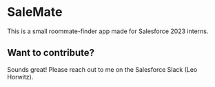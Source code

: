 # SaleMate

This is a small roommate-finder app made for Salesforce 2023 interns.

## Want to contribute?

Sounds great! Please reach out to me on the Salesforce Slack (Leo Horwitz).
